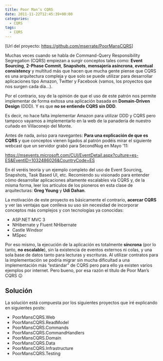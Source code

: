 ```yaml
---
title: Poor Man’s CQRS
date: 2011-11-22T12:45:39+00:00
categories:
  - CQRS
tags:
  - CQRS
---
```

[Url del proyecto: <a href="https://github.com/mserrate/PoorMansCQRS" target="_blank">https://github.com/mserrate/PoorMansCQRS</a>]

Muchas veces cuando se habla de Command-Query Responsibility Segregation (CQRS) empiezan a surgir conceptos tales como: **Event Sourcing**, **2-Phase Commit**, **Snapshots**, **mensajería asíncrona**, **eventual consistency** y multitud más que hacen que mucha gente piense que CQRS es una arquitectura compleja y que solo se puede utilizar para desarrollar aplicaciones tipo Amazon, Twitter y Facebook (vamos, los proyectos que nos surgen cada día&#8230;).

Por el contrario, soy de la opinión de que el uso de este patrón nos permite implementar de forma exitosa una aplicación basada en **Domain-Driven Design** (DDD). Y es que **no se entiende CQRS sin DDD**.
  
Es decir, no hace falta implementar Amazon para utilizar DDD y CQRS pero tampoco vayamos a implementarlo en la web de la panadería de nuestro cuñado en Villaconejo del Monte.<!--more-->

Antes de nada, aviso para navegantes: **Para una explicación de que es CQRS** y que conceptos vienen ligados al patrón podéis mirar el siguiente webcast que un servidor grabó para SecondNug en Mayo &#8217;11:
  
<https://msevents.microsoft.com/CUI/EventDetail.aspx?culture=es-ES&EventID=1032486026&CountryCode=ES>

En él veréis teoría y un ejemplo completo del uso de Event Sourcing, Snapshots, Task Based UI, etc. Recomiendo su visionado para entender cómo desarrollar aplicaciones altamente escalables vía CQRS y, de la misma forma, leer los artículos de los pioneros en esta clase de arquitecturas: **Greg Young** y **Udi Dahan**.

La motivación de este proyecto es básicamente el contrario, **acercar CQRS** y ver las ventajas que conlleva su uso sin necesidad de incorporar conceptos más complejos y con tecnologías ya conocidas:

  * ASP.NET MVC 3
  * NHibernate y Fluent NHibernate
  * Castle Windsor
  * MSpec

Por eso mismo, la ejecución de la aplicación es totalmente **síncrona** (por lo tanto, **no escalable**), sin la existencia de eventos externos ni colas, y una sola base de datos tanto para lecturas y escrituras. Al utilizar contratos para la implementación se podría migrar sin mucha dificultad a una implementación más &#8220;estándar&#8221; de CQRS pero para ello ya existen varios ejemplos por internet. Pero bueno, por esa razón el título de Poor Man’s CQRS 😉

## Solución

La solución está compuesta por los siguientes proyectos que iré explicando en siguientes posts:

  * PoorMansCQRS.Web
  * PoorMansCQRS.ReadModel
  * PoorMansCQRS.Commands
  * PoorMansCQRS.CommandHandlers
  * PoorMansCQRS.Domain
  * PoorMansCQRS.Data
  * PoorMansCQRS.Infrastructure
  * PoorMansCQRS.Testing